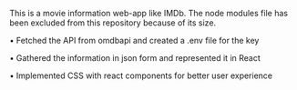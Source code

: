 This is a movie information web-app like IMDb. The node modules file has been excluded from this repository because of its size.


• Fetched the API from omdbapi and created a .env file for the key 

• Gathered the information in json form and represented it in React  

• Implemented CSS with react components for better user experience
